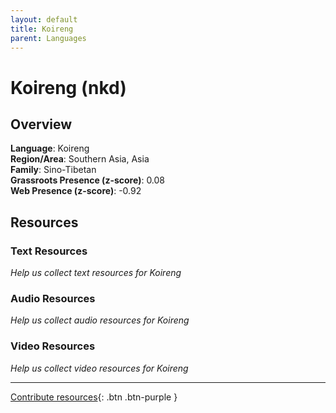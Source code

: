 ```yaml
---
layout: default
title: Koireng
parent: Languages
---
```


# Koireng (nkd)

## Overview

**Language**: Koireng  
**Region/Area**: Southern Asia, Asia  
**Family**: Sino-Tibetan  
**Grassroots Presence (z-score)**: 0.08  
**Web Presence (z-score)**: -0.92  

## Resources

### Text Resources
*Help us collect text resources for Koireng*

### Audio Resources
*Help us collect audio resources for Koireng*

### Video Resources
*Help us collect video resources for Koireng*

---

[Contribute resources](https://forms.office.com/e/1SfLJx3u1r){: .btn .btn-purple }
